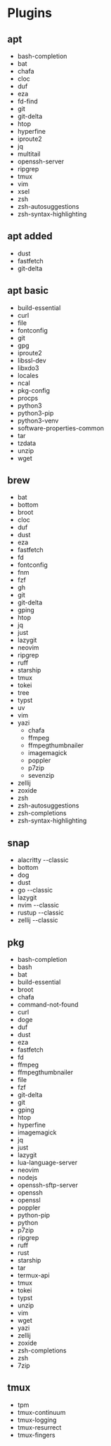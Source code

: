 # Plugins

## apt

- bash-completion
- bat
- chafa
- cloc
- duf
- eza
- fd-find
- git
- git-delta
- htop
- hyperfine
- iproute2
- jq
- multitail
- openssh-server
- ripgrep
- tmux
- vim
- xsel
- zsh
- zsh-autosuggestions
- zsh-syntax-highlighting

## apt added

- dust
- fastfetch
- git-delta

## apt basic

- build-essential
- curl
- file
- fontconfig
- git
- gpg
- iproute2
- libssl-dev
- libxdo3
- locales
- ncal
- pkg-config
- procps
- python3
- python3-pip
- python3-venv
- software-properties-common
- tar
- tzdata
- unzip
- wget

## brew

- bat
- bottom
- broot
- cloc
- duf
- dust
- eza
- fastfetch
- fd
- fontconfig
- fnm
- fzf
- gh
- git
- git-delta
- gping
- htop
- jq
- just
- lazygit
- neovim
- ripgrep
- ruff
- starship
- tmux
- tokei
- tree
- typst
- uv
- vim
- yazi
  - chafa
  - ffmpeg
  - ffmpegthumbnailer
  - imagemagick
  - poppler
  - p7zip
  - sevenzip
- zellij
- zoxide
- zsh
- zsh-autosuggestions
- zsh-completions
- zsh-syntax-highlighting

## snap

- alacritty --classic
- bottom
- dog
- dust
- go --classic
- lazygit
- nvim --classic
- rustup --classic
- zellij --classic

## pkg

- bash-completion
- bash
- bat
- build-essential
- broot
- chafa
- command-not-found
- curl
- doge
- duf
- dust
- eza
- fastfetch
- fd
- ffmpeg
- ffmpegthumbnailer
- file
- fzf
- git-delta
- git
- gping
- htop
- hyperfine
- imagemagick
- jq
- just
- lazygit
- lua-language-server
- neovim
- nodejs
- openssh-sftp-server
- openssh
- openssl
- poppler
- python-pip
- python
- p7zip
- ripgrep
- ruff
- rust
- starship
- tar
- termux-api
- tmux
- tokei
- typst
- unzip
- vim
- wget
- yazi
- zellij
- zoxide
- zsh-completions
- zsh
- 7zip

## tmux

- tpm
- tmux-continuum
- tmux-logging
- tmux-resurrect
- tmux-fingers
